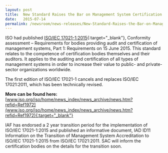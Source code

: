 ```yaml
---
layout: post
title:  New Standard Raises the Bar on Management System Certification
date:   2015-07-14
permalink: /newsroom/news-releases/New-Standard-Raises-the-Bar-on-Management-System-Certification
---
```


ISO had published [ISO/IEC 17021-1:2015](http://www.iso.org/obp/ui/#iso:std:iso-iec:17021:-1:ed-1:v1:en){:target="_blank"}, Conformity assessment – Requirements for bodies providing audit and certification of management systems, Part 1: Requirements on 15 June 2015.   This standard relates to the competence of certification bodies themselves and their auditors. It applies to the auditing and certification of all types of management systems in order to increase their value to public- and private-sector organizations worldwide.
 
The first edition of ISO/IEC 17021-1 cancels and replaces ISO/IEC 17021:2011, which has been technically revised.  
 
**More can be found here:** [www.iso.org/iso/home/news_index/news_archive/news.htm?refid=Ref1972](www.iso.org/iso/home/news_index/news_archive/news.htm?refid=Ref1972){:target="_blank"}
 
IAF has endorsed  a 2 year transition period for the implementation of ISO/IEC 17021-1:2015 and published an informative document, IAD ID11  Information on the Transition of Management System Accreditation to ISO/IEC 17021-1:2015 from ISO/IEC 17021:2011.  SAC will inform the certification bodies on the details for the transition soon.
